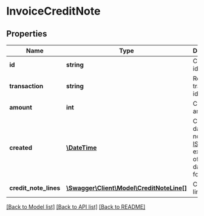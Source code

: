 # InvoiceCreditNote

## Properties
Name | Type | Description | Notes
------------ | ------------- | ------------- | -------------
**id** | **string** | Credit note id | 
**transaction** | **string** | Refund transaction id | 
**amount** | **int** | Credit note amount | 
**created** | [**\DateTime**](\DateTime.md) | Creation date for note, in [ISO-8601](http://en.wikipedia.org/wiki/ISO_8601) extended offset date-time format. | 
**credit_note_lines** | [**\Swagger\Client\Model\CreditNoteLine[]**](CreditNoteLine.md) | Credit note lines | 

[[Back to Model list]](../README.md#documentation-for-models) [[Back to API list]](../README.md#documentation-for-api-endpoints) [[Back to README]](../README.md)


